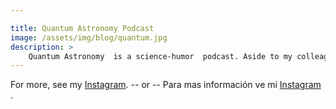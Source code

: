 ```yaml
---

title: Quantum Astronomy Podcast
image: /assets/img/blog/quantum.jpg
description: >
    Quantum Astronomy  is a science-humor  podcast. Aside to my colleague and friend, [Simon Angel](https://www.instagram.com/saangel_/), we talk about astrophysics topics like: exoplanets, black holes, neutron stars, worm holes, nuclear energy; and we using humor and science we refute pseudoscience stuff like: homeopathy, flat Earth, anti-vax, the planet Nibiru, Horoscope, Tarot, etc...
---
```






For more, see my [Instagram](https://www.instagram.com/strangepulsar/).
    -- or --
Para mas información ve mi [Instagram](https://www.instagram.com/strangepulsar/) .